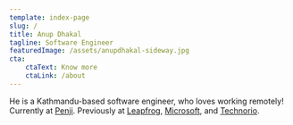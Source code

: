 ```yaml
---
template: index-page
slug: /
title: Anup Dhakal
tagline: Software Engineer
featuredImage: /assets/anupdhakal-sideway.jpg
cta:
    ctaText: Know more
    ctaLink: /about
---
```


He is a Kathmandu-based software engineer, who loves working remotely! Currently
at [Penji](https://www.penjiapp.com/). Previously at
[Leapfrog](https://www.lftechnology.com/),
[Microsoft](https://www.microsoft.com), and [Technorio](https://technorio.com/).
